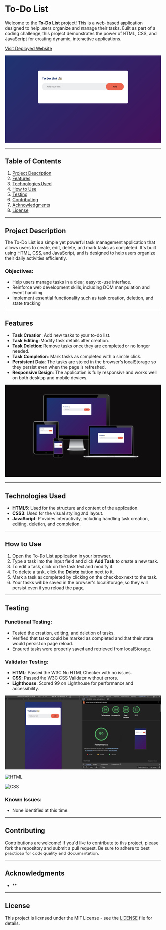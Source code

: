 # To-Do List

Welcome to the **To-Do List** project! This is a web-based application designed to help users organize and manage their tasks. Built as part of a coding challenge, this project demonstrates the power of HTML, CSS, and JavaScript for creating dynamic, interactive applications.

[Visit Deployed Website](https://shan-tel4.github.io/to-do-list/)

![To-Do List](https://github.com/shan-tel4/to-do-list/blob/main/assets/images/To%20do%20list.png?raw=true)

---

## Table of Contents

1. [Project Description](#project-description)
2. [Features](#features)
3. [Technologies Used](#technologies-used)
4. [How to Use](#how-to-use)
5. [Testing](#testing)
6. [Contributing](#contributing)
7. [Acknowledgments](#acknowledgments)
8. [License](#license)

---

## Project Description

The To-Do List is a simple yet powerful task management application that allows users to create, edit, delete, and mark tasks as completed. It's built using HTML, CSS, and JavaScript, and is designed to help users organize their daily activities efficiently.

### Objectives:

- Help users manage tasks in a clear, easy-to-use interface.
- Reinforce web development skills, including DOM manipulation and event handling.
- Implement essential functionality such as task creation, deletion, and state tracking.

---

## Features

- **Task Creation**: Add new tasks to your to-do list.  
- **Task Editing**: Modify task details after creation.  
- **Task Deletion**: Remove tasks once they are completed or no longer needed.  
- **Task Completion**: Mark tasks as completed with a simple click.  
- **Persistent Data**: The tasks are stored in the browser's localStorage so they persist even when the page is refreshed.  
- **Responsive Design**: The application is fully responsive and works well on both desktop and mobile devices.

![Responsive Design](https://github.com/shan-tel4/to-do-list/blob/main/assets/images/responsive%20design.png?raw=true)

---

## Technologies Used

- **HTML5**: Used for the structure and content of the application.  
- **CSS3**: Used for the visual styling and layout.  
- **JavaScript**: Provides interactivity, including handling task creation, editing, deletion, and completion.  

---

## How to Use

1. Open the To-Do List application in your browser.
2. Type a task into the input field and click **Add Task** to create a new task.
3. To edit a task, click on the task text and modify it.
4. To delete a task, click the **Delete** button next to it.
5. Mark a task as completed by clicking on the checkbox next to the task.
6. Your tasks will be saved in the browser's localStorage, so they will persist even if you reload the page.

---

## Testing

### Functional Testing:

- Tested the creation, editing, and deletion of tasks.
- Verified that tasks could be marked as completed and that their state would persist on page reload.
- Ensured tasks were properly saved and retrieved from localStorage.

### Validator Testing:

- **HTML**: Passed the W3C Nu HTML Checker with no issues.  
- **CSS**: Passed the W3C CSS Validator without errors.
- **Lighthouse**: Scored 99 on Lighthouse for performance and accessibility.

![Lighthouse Report](https://github.com/shan-tel4/to-do-list/blob/main/assets/images/Lighthouse%20to-do%20list.png?raw=true)

![HTML]()

![CSS]()

### Known Issues:

- None identified at this time.

---

## Contributing

Contributions are welcome! If you'd like to contribute to this project, please fork the repository and submit a pull request. Be sure to adhere to best practices for code quality and documentation.

---

## Acknowledgments

- **

---

## License

This project is licensed under the MIT License - see the [LICENSE](https://github.com/shan-tel4/to-do-list/blob/main/LICENSE) file for details.


